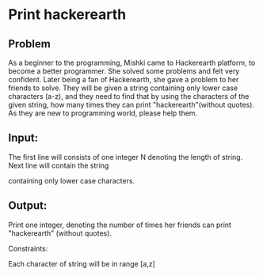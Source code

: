 # Print hackerearth

## Problem
As a beginner to the programming, Mishki came to Hackerearth platform, to become a better programmer. She solved some problems and felt very confident. Later being a fan of Hackerearth, she gave a problem to her friends to solve. They will be given a string containing only lower case characters (a-z), and they need to find that by using the characters of the given string, how many times they can print "hackerearth"(without quotes). As they are new to programming world, please help them.

## Input:
The first line will consists of one integer N denoting the length of string.
Next line will contain the string

containing only lower case characters.

## Output:
Print one integer, denoting the number of times her friends can print "hackerearth" (without quotes).

Constraints:

Each character of string will be in range [a,z]